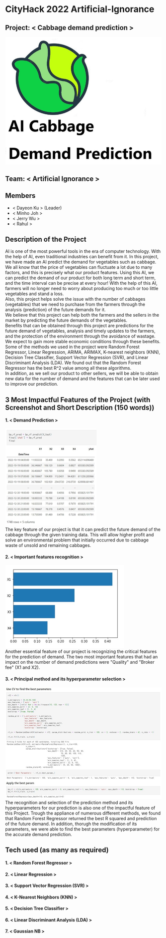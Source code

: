 # CityHack 2022 Artificial-Ignorance
## Project: < Cabbage demand prediction >
![Cabbage](cabbage_logo.png)

## Team: < Artificial Ignorance >
## Members
- < Dayeon Ku > (Leader)
- < Minho Joh >
- < Jerry Wu >
- < Rahul >

## Description of the Project
AI is one of the most powerful tools in the era of computer technology. With the help of AI, even traditional industries can benefit from it. In this project, we have made an AI predict the demand for vegetables such as cabbage. We all know that the price of vegetables can fluctuate a lot due to many factors, and this is precisely what our product features. Using this AI, we can predict the demand of our product for both long term and short term, and the time interval can be precise at every hour! With the help of this AI, farmers will no longer need to worry about producing too much or too little vegetables and stand a loss.  <br />
Also, this project helps solve the issue with the number of cabbages (vegetables) that we need to purchase from the farmers through the analysis (prediction) of the future demands for it. <br />
We believe that this project can help both the farmers and the sellers in the market by predicting the future demands of the vegetables. <br />
Benefits that can be obtained through this project are predictions for the future demand of vegetables, analysis and timely updates to the farmers, and the protection of the environment through the avoidance of wastage. We expect to gain more stable economic conditions through these benefits. <br />
Some of the methods we used in the project were Random Forest Regressor, Linear Regression, ARIMA, ARIMAX, K-nearest neighbors (KNN), Decision Tree Classifier, Support Vector Regression (SVR), and Linear Discriminant Analysis (LDA). We found out that the Random Forest Regressor has the best R^2 value among all these algorithms. <br />
In addition, as we sell our product to other sellers, we will be able to obtain new data for the number of demand and the features that can be later used to improve our prediction. <br />

## 3 Most Impactful Features of the Project (with Screenshot and Short Description (150 words))
#### 1. < Demand Prediction >
![](prediction.png) <br />
The key feature of our project is that it can predict the future demand of the cabbage through the given training data. This will allow higher profit and solve an environmental problem that initially occurred due to cabbage waste of unsold and remaining cabbages. <br />
#### 2. < Important features recognition >
![](imp_feature.png) <br />
Another essential feature of our project is recognizing the critical features for the prediction of demand. The two most important features that had an impact on the number of demand predictions were "Quality" and "Broker fee" (X1 and X2). <br />
#### 3. < Principal method and its hyperparameter selection >
![](best_parameter.png) <br />
The recognition and selection of the prediction method and its hyperparameters for our prediction is also one of the impactful feature of this Project. Trough the appliance of numerous different methods, we found that Random Forest Regressor returned the best R squared and prediction of the future demand. In addition, thorugh the modification of its parameters, we were able to find the best parameters (hyperparameter) for the accurate demand prediction. <br />

## Tech used (as many as required)
#### 1. < Random Forest Regressor >
#### 2. < Linear Regression >
#### 3. < Support Vector Regression (SVR) >
#### 4. < K-Nearest Neighbors (KNN) >
#### 5. < Decision Tree Classifier >
#### 6. < Linear Discriminant Analysis (LDA) >
#### 7. < Gaussian NB >
